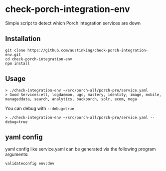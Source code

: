 # check-porch-integration-env

Simple script to detect which Porch integration services are down

## Installation

    git clone https://github.com/austinking/check-porch-integration-env.git
    cd check-porch-integration-env
    npm install

## Usage

    > ./check-integration-env ~/src/porch-all/porch-pro/service.yaml
    > Good Services:etl, logdaemon, ugc, mastery, identity, image, mobile, manageddata, search, analytics, backporch, solr, ecom, mega

You can debug with `--debug=true`

    > ./check-integration-env ~/src/porch-all/porch-pro/service.yaml --debug=true

## yaml config

yaml config like service.yaml can be generated via the following program arguments:

    validateconfig env:dev